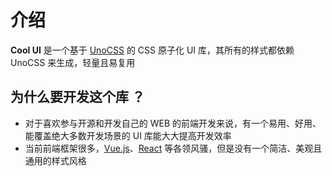 # 介绍

**Cool UI** 是一个基于 [UnoCSS](https://unocss.dev/) 的 CSS 原子化 UI 库，其所有的样式都依赖 UnoCSS 来生成，轻量且易复用

## 为什么要开发这个库 ？

- 对于喜欢参与开源和开发自己的 WEB 的前端开发来说，有一个易用、好用、能覆盖绝大多数开发场景的 UI 库能大大提高开发效率
- 当前前端框架很多，[Vue.js](https://cn.vuejs.org/)、[React](https://zh-hans.react.dev/) 等各领风骚，但是没有一个简洁、美观且通用的样式风格
